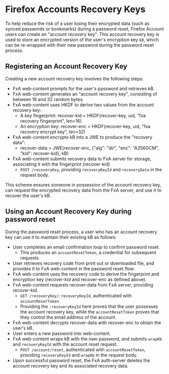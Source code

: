 # Firefox Accounts Recovery Keys

To help reduce the risk of a user losing their encrypted data
(such as synced passwords or bookmarks) during a password reset,
Firefox Account users can create an "account recovery key".
This account recovery key is used to store an encrypted version
of the user's encryption key `kB`,
which can be re-wrapped with their new password
during the password reset process.

## Registering an Account Recovery Key

Creating a new account recovery key involves the following steps:

- FxA web-content prompts for the user's password and retrieves kB.
- FxA web-content generates an "account recovery key", consisting of between 16 and 32 random bytes.
- FxA web-content uses HKDF to derive two values from the account recovery key:
  - A key fingerprint: recover-kid = HKDF(recover-key, uid, "fxa recovery fingerprint", len=16)
  - An encryption key: recover-enc = HKDF(recover-key, uid, "fxa recovery encrypt key", len=32)
- FxA web-content encrypts kB into a JWE to produce the "recovery data":
  - recover-data = JWE(recover-enc, {"alg": "dir", "enc": "A256GCM", "kid": recover-kid}, kB)
- FxA web-content submits recovery data to FxA server for storage,
  associating it with the fingerprint (recover-kid)
  - `POST /recoveryKey`, providing `recoveryKeyId` and `recoveryData` in the request body.

This scheme ensures someone in possession of the account recovery key,
can request the encrypted recovery data
from the FxA server,
and use it to recover the user's kB.

## Using an Account Recovery Key during password reset

During the password reset process,
a user who has an account recovery key
can use it to maintain their existing kB
as follows:

- User completes an email confirmation loop to confirm password reset.
  - This produces an `accountResetToken`, a credential for subsequent requests.
- User retrieves recovery code from print out or downloaded file,
  and provides it to FxA web-content in the password reset flow.
- FxA web-content uses the recovery code to derive the fingerprint
  and encryption key (recover-kid and recover-enc as defined above).
- FxA web-content requests recover-data from FxA server, providing recover-kid.
  - `GET /recoveryKey/:recoveryKeyId`, authenticated with `accountResetToken`.
  - Providing the `:recoveryKeyId` here proves that the user possesses the account recovery key,
    while the `accountResetToken` proves that they control the email address
    of the account.
- FxA web-content decrypts recover-data with recover-enc to obtain the user's kB.
- User enters a new password into web-content.
- FxA web-content wraps kB with the new password,
  and submits `wrapKb` and `recoveryKeyId` with the account reset request.
  - `POST /account/reset`, authenticated with `accountResetToken`,
    providing `recoveryKeyId` and `wrapKb` in the request body.
- Upon successful password reset, the FxA auth-server deletes the
  account recovery key and its associated recovery data.
